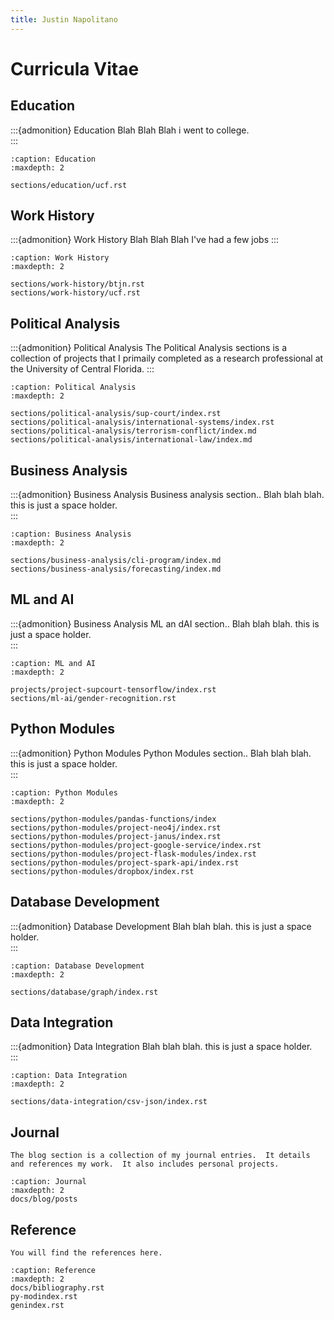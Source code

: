 ```yaml
---
title: Justin Napolitano
---
```

# Curricula Vitae

## Education

:::{admonition} Education
Blah Blah Blah i went to college.  
:::

```{toctree}
:caption: Education
:maxdepth: 2

sections/education/ucf.rst

```

## Work History

:::{admonition} Work History
Blah Blah Blah I've had a few jobs
:::

```{toctree}
:caption: Work History
:maxdepth: 2

sections/work-history/btjn.rst
sections/work-history/ucf.rst

```

## Political Analysis

:::{admonition} Political Analysis
The Political Analysis sections is a collection of projects that I primaily completed as a research professional at the University of Central Florida.
:::

```{toctree}
:caption: Political Analysis
:maxdepth: 2

sections/political-analysis/sup-court/index.rst
sections/political-analysis/international-systems/index.rst
sections/political-analysis/terrorism-conflict/index.md
sections/political-analysis/international-law/index.md
```


## Business Analysis

:::{admonition} Business Analysis
Business analysis section.. Blah blah blah.  this is just a space holder.  
:::


```{toctree}
:caption: Business Analysis
:maxdepth: 2

sections/business-analysis/cli-program/index.md
sections/business-analysis/forecasting/index.md
```

## ML and AI

:::{admonition} Business Analysis
ML an dAI section.. Blah blah blah.  this is just a space holder.  
:::


```{toctree}
:caption: ML and AI
:maxdepth: 2

projects/project-supcourt-tensorflow/index.rst
sections/ml-ai/gender-recognition.rst

```


## Python Modules

:::{admonition} Python Modules
Python Modules section.. Blah blah blah. this is just a space holder.  
:::


```{toctree}
:caption: Python Modules
:maxdepth: 2

sections/python-modules/pandas-functions/index
sections/python-modules/project-neo4j/index.rst
sections/python-modules/project-janus/index.rst
sections/python-modules/project-google-service/index.rst
sections/python-modules/project-flask-modules/index.rst
sections/python-modules/project-spark-api/index.rst
sections/python-modules/dropbox/index.rst
```

## Database Development

:::{admonition} Database Development 
 Blah blah blah. this is just a space holder.  
:::

```{toctree}
:caption: Database Development
:maxdepth: 2

sections/database/graph/index.rst
```

## Data Integration

:::{admonition} Data Integration
 Blah blah blah. this is just a space holder.  
:::

```{toctree}
:caption: Data Integration
:maxdepth: 2

sections/data-integration/csv-json/index.rst

```


## Journal 

```{admonition} Journal
The blog section is a collection of my journal entries.  It details and references my work.  It also includes personal projects.  
```


```{toctree}
:caption: Journal
:maxdepth: 2
docs/blog/posts
```

## Reference

```{admonition} References
You will find the references here.  
```

```{toctree}
:caption: Reference
:maxdepth: 2
docs/bibliography.rst
py-modindex.rst
genindex.rst
```